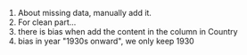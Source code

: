 1. About missing data, manually add it.
2. For clean part...
3. there is bias when add the content in the column in Country
4. bias in year "1930s onward", we only keep 1930